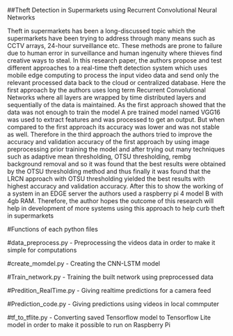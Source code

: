 ##Theft Detection in Supermarkets using Recurrent Convolutional Neural Networks

Theft in supermarkets has been a long-discussed topic which the supermarkets have been trying to address through many means such as CCTV arrays, 24-hour surveillance etc. These methods are prone to failure due to human error in surveillance and human ingenuity where thieves find creative ways to steal. In this research paper, the authors propose and test different approaches to a real-time theft detection system which uses mobile edge computing to process the input video data and send only the relevant processed data back to the cloud or centralized database. Here the first approach by the authors uses long term Recurrent Convolutional Networks where all layers are wrapped by time distributed layers and sequentially of the data is maintained. As the first approach showed that the data was not enough to train the model A pre trained model named VGG16 was used to extract features and was processed to get an output. But when compared to the first approach its accuracy was lower and was not stable as well. Therefore in the third approach the authors tried to improve the accuracy and validation accuracy of the first approach by using image preprocessing prior training the model and after trying out many techniques such as adaptive mean thresholding, OTSU thresholding, rembg background removal and so it was found that the best results were obtained by the OTSU thresholding method and thus finally it was found that the LRCN approach with OTSU thresholding yielded the best results with highest accuracy and validation accuracy. After this to show the working of a system in an EDGE server the authors used a raspberry pi 4 model B with 4gb RAM. Therefore, the author hopes the outcome of this research will help in development of more systems using this approach to help curb theft in supermarkets

#Functions of each python files

#data_preprocess.py - Preprocessing the videos data in order to make it simple for computations

#create_momdel.py - Creating the CNN-LSTM model

#Train_network.py - Training the built network using preprocessed data

#Predition_RealTime.py - Giving realtime predictions for a camera feed

#Prediction_code.py - Giving predictions using videos in local commputer

#tf_to_tflite.py - Converting saved Tensorflow model to Tensorflow Lite model in order to make it possible to run on Raspberry Pi
